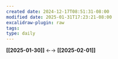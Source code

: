 ```yaml
---
created date: 2024-12-17T08:51:31-08:00
modified date: 2025-01-31T17:23:21-08:00
excalidraw-plugin: raw
tags: 
type: daily
---
```

**[[2025-01-30]]** ←→ **[[2025-02-01]]**



